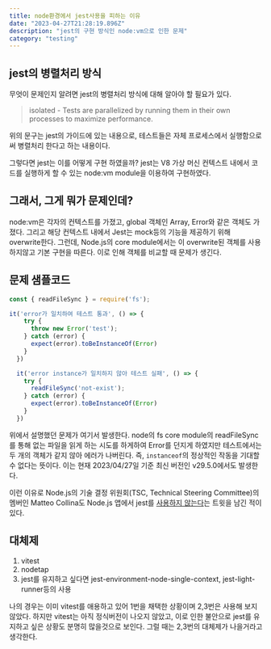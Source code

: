 ```yaml
---
title: node환경에서 jest사용을 피하는 이유
date: "2023-04-27T21:28:19.896Z"
description: "jest의 구현 방식인 node:vm으로 인한 문제"
category: "testing"
---
```


## jest의 병렬처리 방식
무엇이 문제인지 알려면 jest의 병렬처리 방식에 대해 알아야 할 필요가 있다.
> isolated - Tests are parallelized by running them in their own processes to maximize performance.

위의 문구는 jest의 가이드에 있는 내용으로, 테스트들은 자체 프로세스에서 실행함으로써 병렬처리 한다고 하는 내용이다.

그렇다면 jest는 이를 어떻게 구현 하였을까? jest는 V8 가상 머신 컨텍스트 내에서 코드를 실행하게 할 수 있는 node:vm module을 이용하여 구현하였다. 

## 그래서, 그게 뭐가 문제인데?
node:vm은 각자의 컨텍스트를 가졌고, global 객체인 Array, Error와 같은 객체도 가졌다. 그리고 해당 컨텍스트 내에서 Jest는 mock등의 기능을 제공하기 위해 overwrite한다. 그런데, Node.js의 core module에서는 이 overwrite된 객체를 사용 하지않고 기본 구현을 따른다. 이로 인해 객체를 비교할 때 문제가 생긴다.

## 문제 샘플코드
```js
const { readFileSync } = require('fs');

it('error가 일치하여 테스트 통과', () => {
    try {
      throw new Error('test');
    } catch (error) {
      expect(error).toBeInstanceOf(Error)
    }
  })

  it('error instance가 일치하지 않아 테스트 실패', () => {
    try {
      readFileSync('not-exist');
    } catch (error) {
      expect(error).toBeInstanceOf(Error)
    }
  })
```
위에서 설명했던 문제가 여기서 발생한다. node의 fs core module의 readFileSync를 통해 없는 파일을 읽게 하는 시도를 하게하여 Error를 던지게 하였지만 테스트에서는 두 개의 객체가 같지 않아 에러가 나버린다. 즉, `instanceof`의 정상적인 작동을 기대할 수 없다는 뜻이다. 이는 현재 2023/04/27일 기준 최신 버전인 v29.5.0에서도 발생한다.

이런 이유로 Node.js의 기술 결정 위원회(TSC, Technical Steering Committee)의 멤버인 Matteo Collina도 Node.js 앱에서 jest를 [사용하지 않는다](https://twitter.com/matteocollina/status/1600058525916360704)는 트윗을 남긴 적이 있다.

## 대체제
1. vitest 
2. nodetap
3. jest를 유지하고 싶다면 jest-environment-node-single-context, jest-light-runner등의 사용

나의 경우는 이미 vitest를 애용하고 있어 1번을 채택한 상황이며 2,3번은 사용해 보지 않았다. 하지만 vitest는 아직 정식버전이 나오지 않았고, 이로 인한 불안으로 jest를 유지하고 싶은 상황도 분명히 많을것으로 보인다. 그럴 때는 2,3번의 대체제가 나을거라고 생각한다.